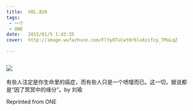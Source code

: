 ```yaml
---
title:	VOL.820
tags:
 - 一个
 - ONE
date:	2015/01/5 1:42:35
cover:	http://image.wufazhuce.com/FlYy8TuCwt0rblx6zsfcp_TMoLqZ

---
```

![](http://image.wufazhuce.com/FlYy8TuCwt0rblx6zsfcp_TMoLqZ)
---

有些人注定是你生命里的癌症，而有些人只是一个喷嚏而已。这一切，据说都是“因了冥冥中的缘分”。by 刘瑜
 
Reprinted from ONE
